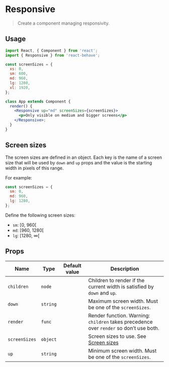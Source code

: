 # Responsive

> Create a component managing responsivity.

## Usage

```jsx
import React, { Component } from 'react';
import { Responsive } from 'react-behave';

const screenSizes = {
  xs: 0,
  sm: 600,
  md: 960,
  lg: 1280,
  xl: 1920,
};

class App extends Component {
  render() {
    <Responsive up="md" screenSizes={screenSizes}>
      <p>Only visible on medium and bigger screens</p>
    </Responsive>;
  }
}
```

## Screen sizes

The screen sizes are defined in an object.
Each key is the name of a screen size that will be used by `down` and `up` props and the value is the starting width in pixels of this range.

For example:

```js
const screenSizes = {
  sm: 0,
  md: 960,
  lg: 1280,
};
```

Define the following screen sizes:

- `sm`: [0, 960[
- `md`: [960, 1280[
- `lg`: [1280, ∞[

## Props

| Name          | Type     | Default value | Description                                                                            |
| ------------- | -------- | ------------- | -------------------------------------------------------------------------------------- |
| `children`    | `node`   |               | Children to render if the current width is satisfied by `down` and `up`.               |
| `down`        | `string` |               | Maximum screen width. Must be one of the `screenSizes`.                                |
| `render`      | `func`   |               | Render function. Warning: `children` takes precedence over `render` so don’t use both. |
| `screenSizes` | `object` |               | Screen sizes to use. See [Screen sizes](#screen-sizes)                                 |
| `up`          | `string` |               | Minimum screen width. Must be one of the `screenSizes`.                                |
